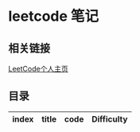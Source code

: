 # leetcode 笔记

## 相关链接

[LeetCode个人主页](https://leetcode-cn.com/u/yin-yue-s3/)

## 目录

| index |       title            | code           |  Difficulty   |
| :--:  | :-------------------:  | :---:          |  :--:         |
